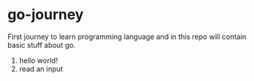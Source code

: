 # go-journey
First journey to learn programming language and in this repo will contain basic stuff about go.
1. hello world!
2. read an input

